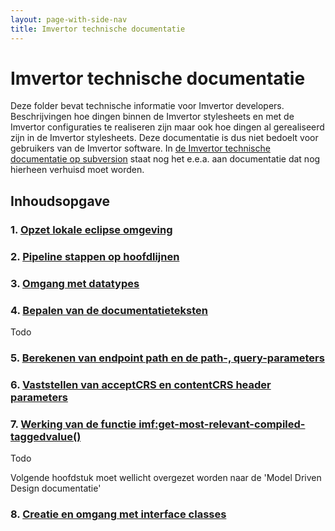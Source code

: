 ```yaml
---
layout: page-with-side-nav
title: Imvertor technische documentatie
---
```

# Imvertor technische documentatie
Deze folder bevat technische informatie voor Imvertor developers. Beschrijvingen hoe dingen binnen de Imvertor stylesheets en met de Imvertor configuraties te realiseren zijn maar ook hoe dingen al gerealiseerd zijn in de Imvertor stylesheets.
Deze documentatie is dus niet bedoelt voor gebruikers van de Imvertor software.
In [de Imvertor technische documentatie op subversion](https://kinggemeenten.plan.io/svn/stuf-schemagenerator/Documentatie/Technische%20documentatie/Imvertor%20technische%20documentatie.docx) staat nog het e.e.a. aan documentatie dat nog hierheen verhuisd moet worden.

## Inhoudsopgave
### 1. [Opzet lokale eclipse omgeving](Configuratie-eclipse-ontwikkel-omgeving.md)
### 2. [Pipeline stappen op hoofdlijnen](Hoofdlijnen-pipeline-stappen.md)
### 3. [Omgang met datatypes](Omgang-met-datatypes.md)
### 4. [Bepalen van de documentatieteksten](schema-documentatie-generatie)
Todo
### 5. [Berekenen van endpoint path en de path-, query-parameters](Calculating-path-and-query-parameters)
### 6. [Vaststellen van acceptCRS en contentCRS header parameters](Calculating-path-and-query-parameters#analyze-response-en-requestbody-tree-structure)
### 7. [Werking van de functie imf:get-most-relevant-compiled-taggedvalue()](get-most-relevant-compiled-taggedvalue)
Todo

Volgende hoofdstuk moet wellicht overgezet worden naar de 'Model Driven Design documentatie'
### 8. [Creatie en omgang met interface classes](Creatie-en-omgang-met-interface-classes.md)
